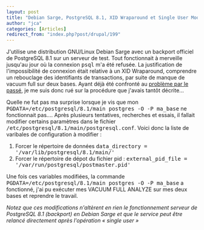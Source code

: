 ```yaml
---
layout: post
title: "Debian Sarge, PostgreSQL 8.1, XID Wraparound et Single User Mode"
author: "jca"
categories: [Articles]
redirect_from: "index.php?post/drupal/199"
---
```



<p></p>

<!--more-->


<p>

J'utilise une distribution GNU/Linux Debian Sarge avec un backport officiel de PostgreSQL 8.1 sur un serveur de test. Tout fonctionnait à merveille jusqu'au jour où la connexion <tt>psql</tt> m'a été refusée. La justification de l'impossibilité de connexion était relative à un XID Wraparound, comprendre un rebouclage des identifiants de transactions, par suite de manque de vacuum full sur deux bases. Ayant déjà été confronté au <a href="http://www.postgresqlfr.org/?q=node/49" target="_blank">problème par le passé</a>, je me suis donc rué sur la procédure que j'avais tantôt décrite...

</p>

<p>Quelle ne fut pas ma surprise lorsque je vis que mon <tt>PGDATA=/etc/postgresql/8.1/main postgres -O -P ma_base</tt> ne fonctionnait pas.... Après plusieurs tentatives, recherches et essais, il fallait modifier certains paramètres dans le fichier  <tt>/etc/postgresql/8.1/main/postgresql.conf</tt>. Voici donc la liste de varibales de configuration à modifier :

</p>

<ol>

<li>Forcer le répertoire de données <tt>data_directory = '/var/lib/postgresql/8.1/main/'</tt></li>

<li>Forcer le répertoire de dépot du fichier pid : <tt>external_pid_file = '/var/run/postgresql/postmaster.pid'</tt>

</li>

</ol>

Une fois ces variables modifiées, la commande <tt>PGDATA=/etc/postgresql/8.1/main postgres -O -P ma_base</tt> a fonctionné, j'ai pu exécuter mes VACUUM FULL ANALYZE sur mes deux bases et reprendre le travail.

<p><em>Notez que ces modifications n'altèrent en rien le fonctionnement serveur de PostgreSQL 8.1 (backport) en Debian Sarge et que le service peut être relancé directement après l'opération « single user »</em></p>